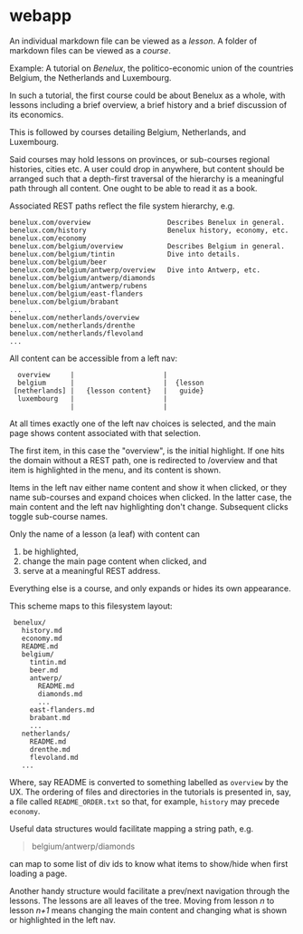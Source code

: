 # webapp

An individual markdown file can be viewed as a _lesson_.
A folder of markdown files can be viewed as a _course_.

Example: A tutorial on _Benelux_, the politico-economic union
of the countries Belgium, the Netherlands and Luxembourg.

In such a tutorial, the first course could be about Benelux as a whole,
with lessons including a brief overview, a brief history and a
brief discussion of its economics.

This is followed by courses detailing Belgium, Netherlands, and Luxembourg.

Said courses may hold lessons on provinces, or sub-courses regional
histories, cities etc.  A user could drop in anywhere, but content should
be arranged such that a depth-first traversal of the hierarchy is a
meaningful path through all content. One ought to be able to read
it as a book.

Associated REST paths reflect the file system hierarchy, e.g.

    benelux.com/overview                   Describes Benelux in general.
    benelux.com/history                    Benelux history, economy, etc.
    benelux.com/economy
    benelux.com/belgium/overview           Describes Belgium in general.
    benelux.com/belgium/tintin             Dive into details.
    benelux.com/belgium/beer
    benelux.com/belgium/antwerp/overview   Dive into Antwerp, etc.
    benelux.com/belgium/antwerp/diamonds
    benelux.com/belgium/antwerp/rubens
    benelux.com/belgium/east-flanders
    benelux.com/belgium/brabant
    ...
    benelux.com/netherlands/overview
    benelux.com/netherlands/drenthe
    benelux.com/netherlands/flevoland
    ...

All content can be accessible from a left nav:

      overview     |                      |
      belgium      |                      |  {lesson
     [netherlands] |   {lesson content}   |   guide}
      luxembourg   |                      | 
                   |                      | 

At all times exactly one of the left nav choices is selected, and the
main page shows content associated with that selection.

The first item, in this case the "overview", is the initial highlight.
If one hits the domain without a REST path, one is redirected to
/overview and that item is highlighted in the menu, and its
content is shown.

Items in the left nav either name content and show it when clicked, or
they name sub-courses and expand choices when clicked.
In the latter case, the main content and the left nav highlighting
don't change.  Subsequent clicks toggle sub-course names.

Only the name of a lesson (a leaf) with content can 
 1) be highlighted,
 2) change the main page content when clicked, and
 3) serve at a meaningful REST address.

Everything else is a course, and only expands or hides
its own appearance.

This scheme maps to this filesystem layout:

     benelux/
       history.md
       economy.md
       README.md
       belgium/
         tintin.md
         beer.md
         antwerp/
           README.md
           diamonds.md
           ...
         east-flanders.md
         brabant.md
         ...
       netherlands/
         README.md
         drenthe.md
         flevoland.md
       ...

 Where, say README is converted to something labelled as `overview`
 by the UX. The ordering of files and directories in the tutorials
 is presented in, say, a file called `README_ORDER.txt` so that,
 for example, `history` may precede `economy`.

Useful data structures would facilitate mapping a string path, e.g.

> belgium/antwerp/diamonds
 
can map to some list of div ids to know what items to
show/hide when first loading a page.

Another handy structure would facilitate a prev/next navigation through
the lessons.  The lessons are all leaves of the tree.  Moving from lesson
_n_ to lesson _n+1_ means changing the main content and changing what is shown
or highlighted in the left nav.
